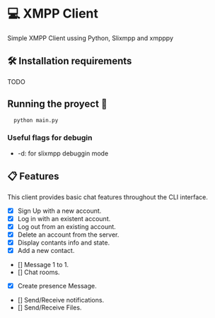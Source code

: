 # 💻 XMPP Client

Simple XMPP Client ussing Python, Slixmpp and xmpppy

## 🛠 Installation requirements

TODO

## Running the proyect 🚀

```shell
  python main.py
```

### Useful flags for debugin

- -d: for slixmpp debuggin mode

## 📋 Features

This client provides basic chat features throughout the CLI interface.

- [x] Sign Up with a new account.
- [X] Log in with an existent account.
- [X] Log out from an existing account.
- [x] Delete an account from the server.
- [X] Display contants info and state.
- [X] Add a new contact.
- [] Message 1 to 1.
- [] Chat rooms.
- [X] Create presence Message.
- [] Send/Receive notifications.
- [] Send/Receive Files.
